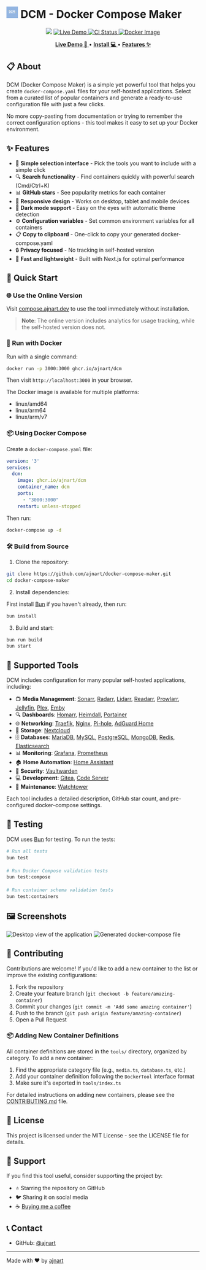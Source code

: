 <!-- Project Title -->
# <img src="./public/favicon.png" width="30" height="30" alt="DCM Logo"> DCM - Docker Compose Maker

<p align="center">
<img src="https://img.shields.io/github/stars/ajnart/docker-compose-maker?label=%E2%AD%90%20Stars&style=flat-square?branch=master&kill_cache=1%22">
<a href="https://docker-compose-maker.vercel.app">
  <img alt="Live Demo" src="https://img.shields.io/badge/🌐_Live_Demo-Visit_Site-blue">
</a>
<a href="https://github.com/ajnart/docker-compose-maker/actions">
  <img title="CI Status" src="https://github.com/ajnart/docker-compose-maker/actions/workflows/build_image.yml/badge.svg" alt="CI Status">
</a>
<a href="https://github.com/ajnart/docker-compose-maker/pkgs/container/dcm">
  <img alt="Docker Image" src="https://img.shields.io/badge/🐳_Docker_Image-ghcr.io/ajnart/dcm-blue">
</a>
</p>

<!-- Links -->
<p align="center">
  <a href="https://compose.ajnart.dev">
    <strong>Live Demo 🚀</strong>
  </a>
  •
  <a href="#-quick-start">
    <strong>Install 💻</strong>
  </a>
  •
  <a href="#-features">
    <strong>Features ✨</strong>
  </a>
</p>

## 📋 About

DCM (Docker Compose Maker) is a simple yet powerful tool that helps you create `docker-compose.yaml` files for your self-hosted applications. Select from a curated list of popular containers and generate a ready-to-use configuration file with just a few clicks.

No more copy-pasting from documentation or trying to remember the correct configuration options - this tool makes it easy to set up your Docker environment.

## ✨ Features

- 🧩 **Simple selection interface** - Pick the tools you want to include with a simple click
- 🔍 **Search functionality** - Find containers quickly with powerful search (Cmd/Ctrl+K)
- 📊 **GitHub stars** - See popularity metrics for each container
- 📱 **Responsive design** - Works on desktop, tablet and mobile devices
- 🌙 **Dark mode support** - Easy on the eyes with automatic theme detection
- ⚙️ **Configuration variables** - Set common environment variables for all containers
- 📋 **Copy to clipboard** - One-click to copy your generated docker-compose.yaml
- 🔒 **Privacy focused** - No tracking in self-hosted version
- 🚀 **Fast and lightweight** - Built with Next.js for optimal performance

## 🚀 Quick Start

### 🌐 Use the Online Version

Visit [compose.ajnart.dev](https://compose.ajnart.dev) to use the tool immediately without installation.

> **Note**: The online version includes analytics for usage tracking, while the self-hosted version does not.

### 🐳 Run with Docker

Run with a single command:

```bash
docker run -p 3000:3000 ghcr.io/ajnart/dcm
```

Then visit `http://localhost:3000` in your browser.

The Docker image is available for multiple platforms:
- linux/amd64
- linux/arm64
- linux/arm/v7

### 📦 Using Docker Compose

Create a `docker-compose.yaml` file:

```yaml
version: '3'
services:
  dcm:
    image: ghcr.io/ajnart/dcm
    container_name: dcm
    ports:
      - "3000:3000"
    restart: unless-stopped
```

Then run:

```bash
docker-compose up -d
```

### 🛠️ Build from Source

1. Clone the repository:
```bash
git clone https://github.com/ajnart/docker-compose-maker.git
cd docker-compose-maker
```

2. Install dependencies:

First install [Bun](https://bun.sh/) if you haven't already, then run:
```bash
bun install
```

3. Build and start:
```bash
bun run build
bun start
```

## 🧰 Supported Tools

DCM includes configuration for many popular self-hosted applications, including:

- 📺 **Media Management**: [Sonarr](https://github.com/Sonarr/Sonarr), [Radarr](https://github.com/Radarr/Radarr), [Lidarr](https://github.com/lidarr/Lidarr), [Readarr](https://github.com/Readarr/Readarr), [Prowlarr](https://github.com/Prowlarr/Prowlarr), [Jellyfin](https://github.com/jellyfin/jellyfin), [Plex](https://github.com/plexinc/pms-docker), [Emby](https://github.com/MediaBrowser/Emby)
- 🔍 **Dashboards**: [Homarr](https://github.com/homarr-labs/homarr), [Heimdall](https://github.com/linuxserver/Heimdall), [Portainer](https://github.com/portainer/portainer)
- 🌐 **Networking**: [Traefik](https://github.com/traefik/traefik), [Nginx](https://github.com/nginx/nginx), [Pi-hole](https://github.com/pi-hole/pi-hole), [AdGuard Home](https://github.com/AdguardTeam/AdGuardHome)
- 💾 **Storage**: [Nextcloud](https://github.com/nextcloud/server)
- 🗄️ **Databases**: [MariaDB](https://github.com/MariaDB/server), [MySQL](https://github.com/mysql/mysql-server), [PostgreSQL](https://github.com/postgres/postgres), [MongoDB](https://github.com/mongodb/mongo), [Redis](https://github.com/redis/redis), [Elasticsearch](https://github.com/elastic/elasticsearch)
- 📊 **Monitoring**: [Grafana](https://github.com/grafana/grafana), [Prometheus](https://github.com/prometheus/prometheus)
- 🏠 **Home Automation**: [Home Assistant](https://github.com/home-assistant/core)
- 🔐 **Security**: [Vaultwarden](https://github.com/dani-garcia/vaultwarden)
- 💻 **Development**: [Gitea](https://github.com/go-gitea/gitea), [Code Server](https://github.com/coder/code-server)
- 🔄 **Maintenance**: [Watchtower](https://github.com/containrrr/watchtower)

Each tool includes a detailed description, GitHub star count, and pre-configured docker-compose settings.

## 🧪 Testing

DCM uses [Bun](https://bun.sh/) for testing. To run the tests:

```bash
# Run all tests
bun test

# Run Docker Compose validation tests
bun test:compose

# Run container schema validation tests
bun test:containers
```

## 🖼️ Screenshots

![Desktop view of the application](https://i.imgur.com/example1.png)
![Generated docker-compose file](https://i.imgur.com/example2.png)

## 🤝 Contributing

Contributions are welcome! If you'd like to add a new container to the list or improve the existing configurations:

1. Fork the repository
2. Create your feature branch (`git checkout -b feature/amazing-container`)
3. Commit your changes (`git commit -m 'Add some amazing container'`)
4. Push to the branch (`git push origin feature/amazing-container`)
5. Open a Pull Request

### 📦 Adding New Container Definitions

All container definitions are stored in the `tools/` directory, organized by category. To add a new container:

1. Find the appropriate category file (e.g., `media.ts`, `database.ts`, etc.)
2. Add your container definition following the `DockerTool` interface format
3. Make sure it's exported in `tools/index.ts`

For detailed instructions on adding new containers, please see the [CONTRIBUTING.md](CONTRIBUTING.md) file.

## 📜 License

This project is licensed under the MIT License - see the LICENSE file for details.

## 💖 Support

If you find this tool useful, consider supporting the project by:

- ⭐ Starring the repository on GitHub
- 🐦 Sharing it on social media
- ☕ [Buying me a coffee](https://ko-fi.com/ajnart)

## 📞 Contact

- GitHub: [@ajnart](https://github.com/ajnart)

---

Made with ❤️ by [ajnart](https://github.com/ajnart) 